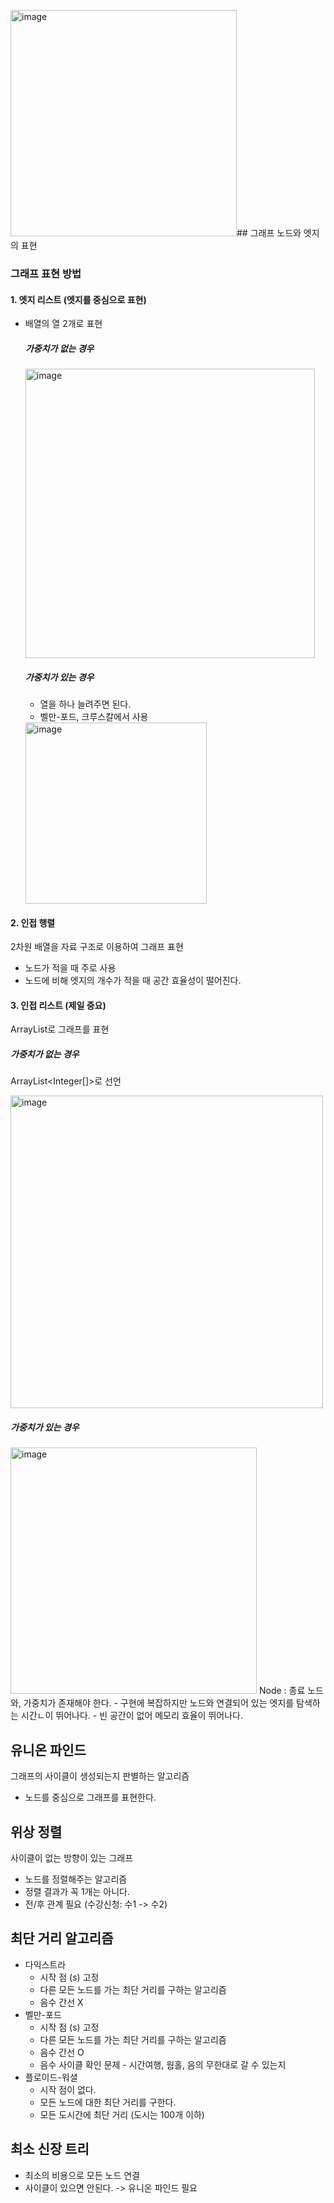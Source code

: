 <img width="362" alt="image" src="https://github.com/user-attachments/assets/03f0484a-47fe-4722-9eff-a004c1d649e8">## 그래프
노드와 엣지의 표현 

### 그래프 표현 방법
#### 1. 엣지 리스트 (엣지를 중심으로 표현)
- 배열의 열 2개로 표현
  ##### 가중치가 없는 경우
  <img width="463" alt="image" src="https://github.com/user-attachments/assets/70630b58-599c-4c05-a18e-cb2517cd4af6">
  
  ##### 가중치가 있는 경우
  - 열을 하나 늘려주면 된다.
  - 벨만-포드, 크루스칼에서 사용
  <img width="290" alt="image" src="https://github.com/user-attachments/assets/100fd8b8-e3eb-47af-a97f-9a52ce8e43f1">

#### 2. 인접 행렬
2차원 배열을 자료 구조로 이용하여 그래프 표현
- 노드가 적을 때 주로 사용
- 노드에 비해 엣지의 개수가 적을 때 공간 효율성이 떨어진다.



#### 3. 인접 리스트 (제일 중요)
ArrayList로 그래프를 표현
  ##### 가중치가 없는 경우
  ArrayList<Integer[]>로 선언
  
  <img width="500" alt="image" src="https://github.com/user-attachments/assets/34c2735d-5c72-49db-9e00-7a48a03046b0">
  
  ##### 가중치가 있는 경우
  <img width="394" alt="image" src="https://github.com/user-attachments/assets/ffe24ec8-7386-41f7-9e78-6eb229ec8e51">
  Node : 종료 노드와, 가중치가 존재해야 한다.
  - 구현에 복잡하지만 노드와 연결되어 있는 엣지를 탐색하는 시간ㄴ이 뛰어나다.
  - 빈 공간이 없어 메모리 효율이 뛰어나다.
  


## 유니온 파인드
그래프의 사이클이 생성되는지 판별하는 알고리즘
- 노드를 중심으로 그래프를 표현한다.



## 위상 정렬
사이클이 없는 방향이 있는 그래프
- 노드를 정렬해주는 알고리즘
- 정렬 결과가 꼭 1개는 아니다.
- 전/후 관계 필요 (수강신청: 수1 -> 수2)



## 최단 거리 알고리즘
- 다익스트라
  - 시작 점 (s) 고정
  - 다른 모든 노드를 가는 최단 거리를 구하는 알고리즘
  - 음수 간선 X
- 벨만-포드
  - 시작 점 (s) 고정
  - 다른 모든 노드를 가는 최단 거리를 구하는 알고리즘
  - 음수 간선 O
  - 음수 사이클 확인 문제 - 시간여행, 웜홀, 음의 무한대로 갈 수 있는지
- 플로이드-워셜
  - 시작 점이 없다.
  - 모든 노드에 대한 최단 거리를 구한다.
  - 모든 도시간에 최단 거리 (도시는 100개 이하)



 
## 최소 신장 트리
- 최소의 비용으로 모든 노드 연결
- 사이클이 있으면 안된다. -> 유니온 파인드 필요
  
